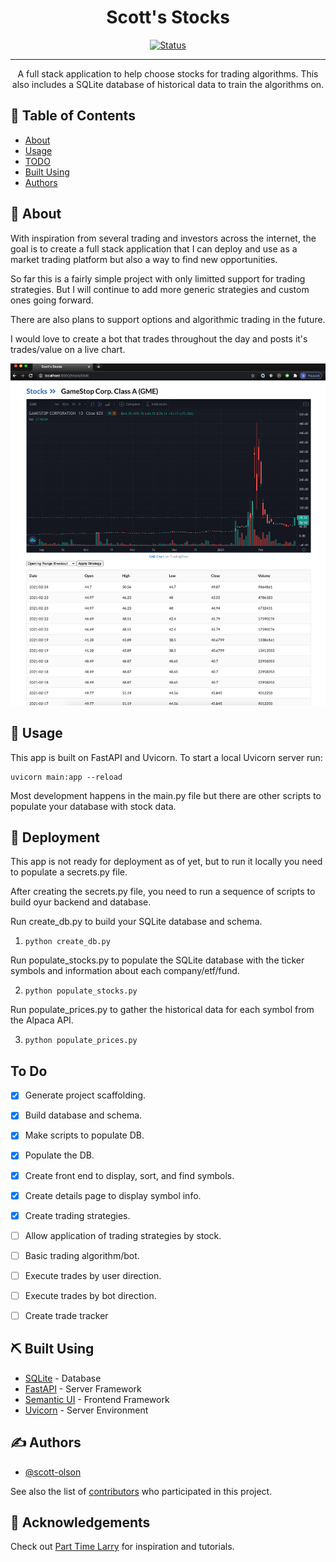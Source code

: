 

<h1 align="center">Scott's Stocks</h1>

<div align="center">

  [![Status](https://img.shields.io/badge/status-active-success.svg)]() 

</div>

---

<p align="center"> A full stack application to help choose stocks for trading algorithms. This also includes a SQLite database of historical data to train the algorithms on.
    <br> 
</p>

## 📝 Table of Contents
- [About](#about)
- [Usage](#usage)
- [TODO](../TODO.md)
- [Built Using](#built_using)
- [Authors](#authors)


## 🧐 About <a name = "about"></a>
With inspiration from several trading and investors across the internet, the goal is to create a full stack application that I can deploy and use as a market trading platform but also a way to find new opportunities.

So far this is a fairly simple project with only limitted support for trading strategies. But I will continue to add more generic strategies and custom ones going forward. 

There are also plans to support options and algorithmic trading in the future. 

I would love to create a bot that trades throughout the day and posts it's trades/value on a live chart.

![Screenshot of GME listing](screenshots/Screen%20Shot%202021-02-24%20at%2012.58.46%20PM.png)

## 🎈 Usage <a name="usage"></a>
This app is built on FastAPI and Uvicorn. To start a local Uvicorn server run:

```
uvicorn main:app --reload
```

Most development happens in the main.py file but there are other scripts to populate your database with stock data.

## 🚀 Deployment <a name = "deployment"></a>
This app is not ready for deployment as of yet, but to run it locally you need to populate a secrets.py file.

After creating the secrets.py file, you need to run a sequence of scripts to build oyur backend and database.

Run create_db.py to build your SQLite database and schema.
1. ```python create_db.py```

Run populate_stocks.py to populate the SQLite database with the ticker symbols and information about each company/etf/fund.

2. ```python populate_stocks.py```

Run populate_prices.py to gather the historical data for each symbol from the Alpaca API.

3. ```python populate_prices.py```

## To Do
- [x] Generate project scaffolding.
- [x] Build database and schema.
- [x] Make scripts to populate DB.
- [x] Populate the DB.
- [x] Create front end to display, sort, and find symbols.
- [x] Create details page to display symbol info.
- [x] Create trading strategies.
- [ ] Allow application of trading strategies by stock.
- [ ] Basic trading algorithm/bot.
- [ ] Execute trades by user direction.
- [ ] Execute trades by bot direction.
- [ ] Create trade tracker


## ⛏️ Built Using <a name = "built_using"></a>
- [SQLite](https://www.sqlite.org/index.html) - Database
- [FastAPI](https://fastapi.tiangolo.com/) - Server Framework
- [Semantic UI](https://semantic-ui.com/) - Frontend Framework
- [Uvicorn](https://www.uvicorn.org/) - Server Environment

## ✍️ Authors <a name = "authors"></a>
- [@scott-olson](https://github.com/scott-olson) 

See also the list of [contributors](https://github.com/Scott-Olson/Scotts_Stocks/graphs/contributors) who participated in this project.

## 🎉 Acknowledgements <a name = "acknowledgement"></a>
  Check out [Part Time Larry](https://www.youtube.com/channel/UCY2ifv8iH1Dsgjrz-h3lWLQ) for inspiration and tutorials.